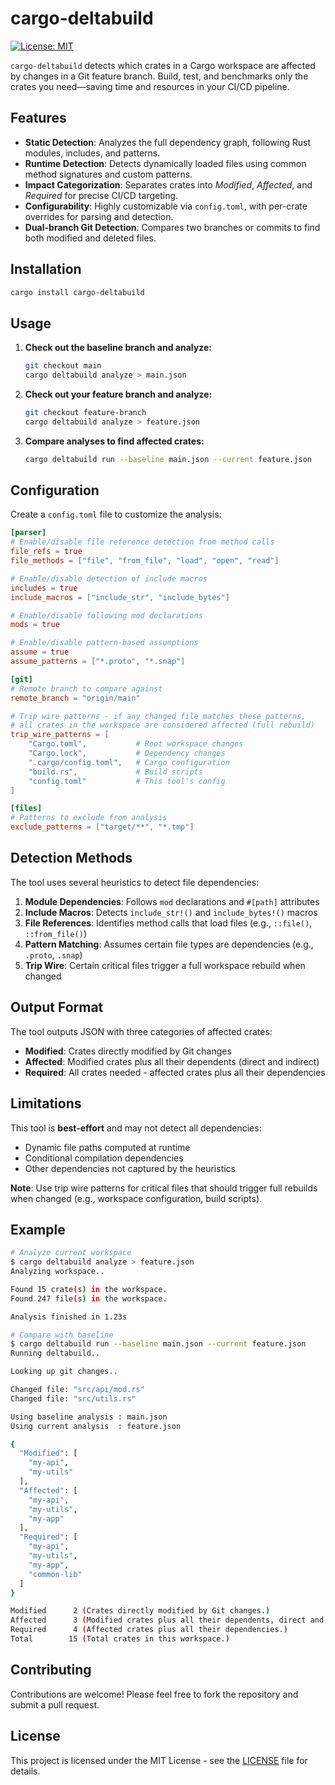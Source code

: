 # cargo-deltabuild

[![License: MIT](https://img.shields.io/badge/License-MIT-yellow.svg)](https://opensource.org/licenses/MIT)

`cargo-deltabuild` detects which crates in a Cargo workspace are affected by changes in a Git feature branch. Build, test, and benchmarks only the crates you need—saving time and resources in your CI/CD pipeline.

## Features

- **Static Detection**: Analyzes the full dependency graph, following Rust modules, includes, and patterns.
- **Runtime Detection**: Detects dynamically loaded files using common method signatures and custom patterns.
- **Impact Categorization**: Separates crates into _Modified_, _Affected_, and _Required_ for precise CI/CD targeting.
- **Configurability**: Highly customizable via `config.toml`, with per-crate overrides for parsing and detection.
- **Dual-branch Git Detection**: Compares two branches or commits to find both modified and deleted files.

## Installation

```bash
cargo install cargo-deltabuild
```

## Usage

1. **Check out the baseline branch and analyze:**
   ```bash
   git checkout main
   cargo deltabuild analyze > main.json
   ```

2. **Check out your feature branch and analyze:**
   ```bash
   git checkout feature-branch
   cargo deltabuild analyze > feature.json
   ```

3. **Compare analyses to find affected crates:**
   ```bash
   cargo deltabuild run --baseline main.json --current feature.json
   ```

## Configuration

Create a `config.toml` file to customize the analysis:

```toml
[parser]
# Enable/disable file reference detection from method calls
file_refs = true
file_methods = ["file", "from_file", "load", "open", "read"]

# Enable/disable detection of include macros
includes = true
include_macros = ["include_str", "include_bytes"]

# Enable/disable following mod declarations
mods = true

# Enable/disable pattern-based assumptions
assume = true
assume_patterns = ["*.proto", "*.snap"]

[git]
# Remote branch to compare against
remote_branch = "origin/main"

# Trip wire patterns - if any changed file matches these patterns,
# all crates in the workspace are considered affected (full rebuild)
trip_wire_patterns = [
    "Cargo.toml",           # Root workspace changes
    "Cargo.lock",           # Dependency changes  
    ".cargo/config.toml",   # Cargo configuration
    "build.rs",             # Build scripts
    "config.toml"           # This tool's config
]

[files]
# Patterns to exclude from analysis
exclude_patterns = ["target/**", "*.tmp"]
```

## Detection Methods

The tool uses several heuristics to detect file dependencies:

1. **Module Dependencies**: Follows `mod` declarations and `#[path]` attributes
2. **Include Macros**: Detects `include_str!()` and `include_bytes!()` macros
3. **File References**: Identifies method calls that load files (e.g., `::file()`, `::from_file()`)
4. **Pattern Matching**: Assumes certain file types are dependencies (e.g., `.proto`, `.snap`)
5. **Trip Wire**: Certain critical files trigger a full workspace rebuild when changed

## Output Format

The tool outputs JSON with three categories of affected crates:

- **Modified**: Crates directly modified by Git changes
- **Affected**: Modified crates plus all their dependents (direct and indirect)
- **Required**: All crates needed - affected crates plus all their dependencies

## Limitations

This tool is **best-effort** and may not detect all dependencies:

- Dynamic file paths computed at runtime
- Conditional compilation dependencies
- Other dependencies not captured by the heuristics

**Note**: Use trip wire patterns for critical files that should trigger full rebuilds when changed (e.g., workspace configuration, build scripts).


## Example

```bash
# Analyze current workspace
$ cargo deltabuild analyze > feature.json
Analyzing workspace..

Found 15 crate(s) in the workspace.
Found 247 file(s) in the workspace.

Analysis finished in 1.23s

# Compare with baseline
$ cargo deltabuild run --baseline main.json --current feature.json
Running deltabuild..

Looking up git changes..

Changed file: "src/api/mod.rs"
Changed file: "src/utils.rs"

Using baseline analysis : main.json
Using current analysis  : feature.json

{
  "Modified": [
    "my-api",
    "my-utils"
  ],
  "Affected": [
    "my-api",
    "my-utils",
    "my-app"
  ],
  "Required": [
    "my-api",
    "my-utils", 
    "my-app",
    "common-lib"
  ]
}

Modified      2 (Crates directly modified by Git changes.)
Affected      3 (Modified crates plus all their dependents, direct and indirect.)
Required      4 (Affected crates plus all their dependencies.)
Total        15 (Total crates in this workspace.)
```

## Contributing

Contributions are welcome! Please feel free to fork the repository and submit a pull request.

## License

This project is licensed under the MIT License - see the [LICENSE](LICENSE) file for details.
